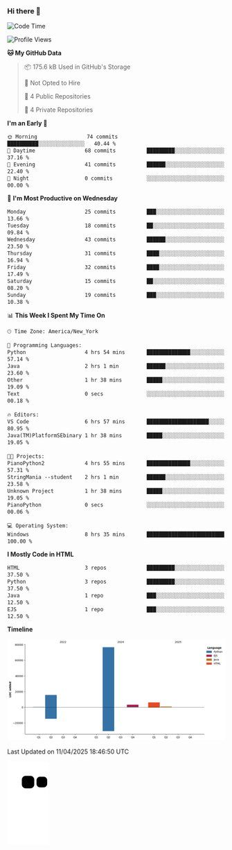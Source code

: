 ### Hi there 👋

<!--
**Iplay6432/Iplay6432** is a ✨ _special_ ✨ repository because its `README.md` (this file) appears on your GitHub profile.

Here are some ideas to get you started:

- 🔭 I’m currently working on ...
- 🌱 I’m currently learning ...
- 👯 I’m looking to collaborate on ...
- 🤔 I’m looking for help with ...
- 💬 Ask me about ...
- 📫 How to reach me: ...
- 😄 Pronouns: ...
- ⚡ Fun fact: ...
-->
<!--
- 🔭 I’m currently working on [A Login Python Scipt Thing](https://github.com/Iplay6432/Lugin-but-no-Pygame-)
- 🌱 I’m currently [learning C++](https://github.com/Iplay6432/LearningCpp)


<!--START_SECTION:waka-->
![Code Time](http://img.shields.io/badge/Code%20Time-167%20hrs%2051%20mins-blue)

![Profile Views](http://img.shields.io/badge/Profile%20Views-0-blue)

**🐱 My GitHub Data** 

> 📦 175.6 kB Used in GitHub's Storage 
 > 
> 🚫 Not Opted to Hire
 > 
> 📜 4 Public Repositories 
 > 
> 🔑 4 Private Repositories 
 > 
**I'm an Early 🐤** 

```text
🌞 Morning                74 commits          ██████████░░░░░░░░░░░░░░░   40.44 % 
🌆 Daytime                68 commits          █████████░░░░░░░░░░░░░░░░   37.16 % 
🌃 Evening                41 commits          ██████░░░░░░░░░░░░░░░░░░░   22.40 % 
🌙 Night                  0 commits           ░░░░░░░░░░░░░░░░░░░░░░░░░   00.00 % 
```
📅 **I'm Most Productive on Wednesday** 

```text
Monday                   25 commits          ███░░░░░░░░░░░░░░░░░░░░░░   13.66 % 
Tuesday                  18 commits          ██░░░░░░░░░░░░░░░░░░░░░░░   09.84 % 
Wednesday                43 commits          ██████░░░░░░░░░░░░░░░░░░░   23.50 % 
Thursday                 31 commits          ████░░░░░░░░░░░░░░░░░░░░░   16.94 % 
Friday                   32 commits          ████░░░░░░░░░░░░░░░░░░░░░   17.49 % 
Saturday                 15 commits          ██░░░░░░░░░░░░░░░░░░░░░░░   08.20 % 
Sunday                   19 commits          ███░░░░░░░░░░░░░░░░░░░░░░   10.38 % 
```


📊 **This Week I Spent My Time On** 

```text
🕑︎ Time Zone: America/New_York

💬 Programming Languages: 
Python                   4 hrs 54 mins       ██████████████░░░░░░░░░░░   57.14 % 
Java                     2 hrs 1 min         ██████░░░░░░░░░░░░░░░░░░░   23.60 % 
Other                    1 hr 38 mins        █████░░░░░░░░░░░░░░░░░░░░   19.09 % 
Text                     0 secs              ░░░░░░░░░░░░░░░░░░░░░░░░░   00.18 % 

🔥 Editors: 
VS Code                  6 hrs 57 mins       ████████████████████░░░░░   80.95 % 
Java(TM)PlatformSEbinary 1 hr 38 mins        █████░░░░░░░░░░░░░░░░░░░░   19.05 % 

🐱‍💻 Projects: 
PianoPython2             4 hrs 55 mins       ██████████████░░░░░░░░░░░   57.31 % 
StringMania --student    2 hrs 1 min         ██████░░░░░░░░░░░░░░░░░░░   23.58 % 
Unknown Project          1 hr 38 mins        █████░░░░░░░░░░░░░░░░░░░░   19.05 % 
PianoPython              0 secs              ░░░░░░░░░░░░░░░░░░░░░░░░░   00.06 % 

💻 Operating System: 
Windows                  8 hrs 35 mins       █████████████████████████   100.00 % 
```

**I Mostly Code in HTML** 

```text
HTML                     3 repos             █████████░░░░░░░░░░░░░░░░   37.50 % 
Python                   3 repos             █████████░░░░░░░░░░░░░░░░   37.50 % 
Java                     1 repo              ███░░░░░░░░░░░░░░░░░░░░░░   12.50 % 
EJS                      1 repo              ███░░░░░░░░░░░░░░░░░░░░░░   12.50 % 
```



**Timeline**

![Lines of Code chart](https://raw.githubusercontent.com/Iplay6432/Iplay6432/main/assets/bar_graph.png)


 Last Updated on 11/04/2025 18:46:50 UTC
<!--END_SECTION:waka-->

![snake](https://raw.githubusercontent.com/Iplay6432/Iplay6432/output/github-contribution-grid-snake.svg)
